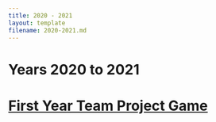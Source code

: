 ```yaml
---
title: 2020 - 2021
layout: template
filename: 2020-2021.md
--- 
```


# Years 2020 to 2021

# [First Year Team Project Game](https://github.com/Yusuf-Manjra/UoH-First-Year-TeamProject)


